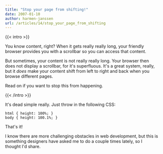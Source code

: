 ```yaml
---
title: "Stop your page from shifting!"
date: 2007-01-10
author: harmen-janssen
url: /articles/14/stop_your_page_from_shifting
---
```


{{< intro >}}
<p>
You know content, right? When it gets really really long, your friendly browser provides you with a scrollbar so you can access that content.</p>
<p>But sometimes, your content is not really really long. Your browser then does not display a scrollbar, for it's superfluous. It's a great system, really, but it <i>does</i> make your content shift from left to right and back when you browse different pages.</p>
<p>Read on if you want to stop this from happening.</p>
{{< /intro >}}

 It's dead simple really. Just throw in the following CSS:

 ```
html { height: 100%; }
body { height: 100.1%; }
```

That's it!

I know there are more challenging obstacles in web development, but this is something designers have asked me to do a couple times lately, so I thought I'd share.